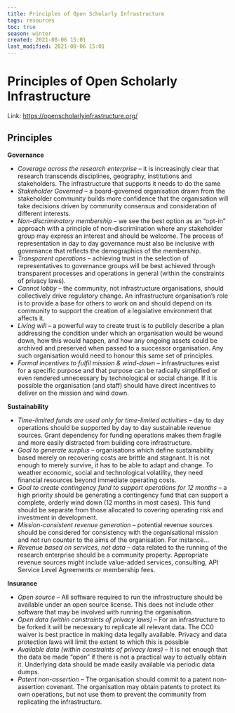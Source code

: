 ```yaml
---
title: Principles of Open Scholarly Infrastructure
tags: resources
toc: true
season: winter
created: 2021-08-06 15:01
last_modified: 2021-08-06 15:01
---
```


# Principles of Open Scholarly Infrastructure

Link: https://openscholarlyinfrastructure.org/

## Principles

**Governance**

- *Coverage across the research enterprise* – it is increasingly clear that research transcends disciplines, geography, institutions and stakeholders. The infrastructure that supports it needs to do the same
- *Stakeholder Governed* – a board-governed organisation drawn from the stakeholder community builds more confidence that the organisation will take decisions driven by community consensus and consideration of different interests.
- *Non-discriminatory membership* – we see the best option as an “opt-in” approach with a principle of non-discrimination where any stakeholder group may express an interest and should be welcome. The process of representation in day to day governance must also be inclusive with governance that reflects the demographics of the membership.
- *Transparent operations* – achieving trust in the selection of representatives to governance groups will be best achieved through transparent processes and operations in general (within the constraints of privacy laws).
- *Cannot lobby* – the community, not infrastructure organisations, should collectively drive regulatory change. An infrastructure organisation’s role is to provide a base for others to work on and should depend on its community to support the creation of a legislative environment that affects it.
- *Living will* – a powerful way to create trust is to publicly describe a plan addressing the condition under which an organisation would be wound down, how this would happen, and how any ongoing assets could be archived and preserved when passed to a successor organisation. Any such organisation would need to honour this same set of principles.
- *Formal incentives to fulfil mission & wind-down* – infrastructures exist for a specific purpose and that purpose can be radically simplified or even rendered unnecessary by technological or social change. If it is possible the organisation (and staff) should have direct incentives to deliver on the mission and wind down.

**Sustainability**

- *Time-limited funds are used only for time-limited activities* – day to day operations should be supported by day to day sustainable revenue sources. Grant dependency for funding operations makes them fragile and more easily distracted from building core infrastructure.
- *Goal to generate surplus* – organisations which define sustainability based merely on recovering costs are brittle and stagnant. It is not enough to merely survive, it has to be able to adapt and change. To weather economic, social and technological volatility, they need financial resources beyond immediate operating costs.
- *Goal to create contingency fund to support operations for 12 months* – a high priority should be generating a contingency fund that can support a complete, orderly wind down (12 months in most cases). This fund should be separate from those allocated to covering operating risk and investment in development.
- *Mission-consistent revenue generation* – potential revenue sources should be considered for consistency with the organisational mission and not run counter to the aims of the organisation. For instance…
- *Revenue based on services, not data* – data related to the running of the research enterprise should be a community property. Appropriate revenue sources might include value-added services, consulting, API Service Level Agreements or membership fees.

**Insurance**

-   *Open source* – All software required to run the infrastructure should be available under an open source license. This does not include other software that may be involved with running the organisation.
-   *Open data (within constraints of privacy laws)* – For an infrastructure to be forked it will be necessary to replicate all relevant data. The CC0 waiver is best practice in making data legally available. Privacy and data protection laws will limit the extent to which this is possible
-   *Available data (within constraints of privacy laws)* – It is not enough that the data be made “open” if there is not a practical way to actually obtain it. Underlying data should be made easily available via periodic data dumps.
-   *Patent non-assertion* – The organisation should commit to a patent non-assertion covenant. The organisation may obtain patents to protect its own operations, but not use them to prevent the community from replicating the infrastructure.